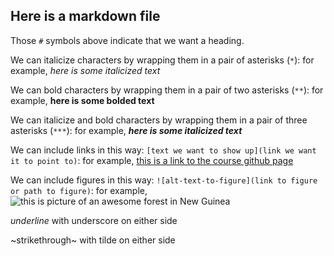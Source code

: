 ## Here is a markdown file

Those `#` symbols above indicate that we want a heading. 

We can italicize characters by wrapping them in a pair of asterisks (`*`): for example, *here is some italicized text*

We can bold characters by wrapping them in a pair of two asterisks (`**`): for example, **here is some bolded text**

We can italicize and bold characters by wrapping them in a pair of three asterisks (`***`): for example, ***here is some italicized text*** 

We can include links in this way: `[text we want to show up](link we want it to point to)`: for example, [this is a link to the course github page](http://eeb177-w17.github.io)

We can include figures in this way: `![alt-text-to-figure](link to figure or path to figure)`: for example, ![this is picture of an awesome forest in New Guinea](http://www.abc.net.au/cm/lb/7231362/data/4-tree-diversity-data.jpg)

_underline_ with underscore on either side

~strikethrough~  with tilde on either side


